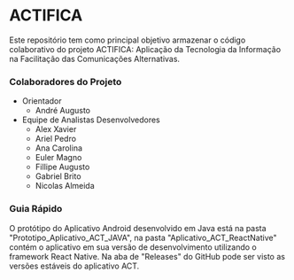 # ACTIFICA
Este repositório tem como principal objetivo armazenar o código colaborativo do projeto ACTIFICA: Aplicação da Tecnologia da Informação na Facilitação das Comunicações Alternativas.
### Colaboradores do Projeto
- Orientador
  - André Augusto
- Equipe de Analistas Desenvolvedores
  - Alex Xavier
  - Ariel Pedro
  - Ana Carolina
  - Euler Magno
  - Fillipe Augusto
  - Gabriel Brito
  - Nicolas Almeida
### Guia Rápido
O protótipo do Aplicativo Android desenvolvido em Java está na pasta "Prototipo_Aplicativo_ACT_JAVA", na pasta "Aplicativo_ACT_ReactNative" contém o aplicativo em sua versão de desenvolvimento utilizando o framework React Native. Na aba de "Releases" do GitHub pode ser visto as versões estáveis do aplicativo ACT.